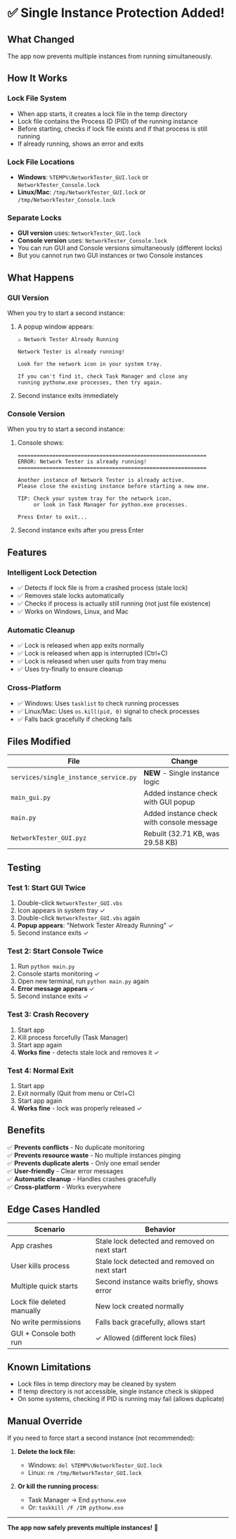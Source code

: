 # ✅ Single Instance Protection Added!

## What Changed

The app now prevents multiple instances from running simultaneously.

## How It Works

### Lock File System
- When app starts, it creates a lock file in the temp directory
- Lock file contains the Process ID (PID) of the running instance
- Before starting, checks if lock file exists and if that process is still running
- If already running, shows an error and exits

### Lock File Locations
- **Windows**: `%TEMP%\NetworkTester_GUI.lock` or `NetworkTester_Console.lock`
- **Linux/Mac**: `/tmp/NetworkTester_GUI.lock` or `/tmp/NetworkTester_Console.lock`

### Separate Locks
- **GUI version** uses: `NetworkTester_GUI.lock`
- **Console version** uses: `NetworkTester_Console.lock`
- You can run GUI and Console versions simultaneously (different locks)
- But you cannot run two GUI instances or two Console instances

## What Happens

### GUI Version
When you try to start a second instance:
1. A popup window appears:
   ```
   ⚠ Network Tester Already Running
   
   Network Tester is already running!
   
   Look for the network icon in your system tray.
   
   If you can't find it, check Task Manager and close any
   running pythonw.exe processes, then try again.
   ```
2. Second instance exits immediately

### Console Version
When you try to start a second instance:
1. Console shows:
   ```
   ============================================================
   ERROR: Network Tester is already running!
   ============================================================
   
   Another instance of Network Tester is already active.
   Please close the existing instance before starting a new one.
   
   TIP: Check your system tray for the network icon,
        or look in Task Manager for python.exe processes.
   
   Press Enter to exit...
   ```
2. Second instance exits after you press Enter

## Features

### Intelligent Lock Detection
- ✅ Detects if lock file is from a crashed process (stale lock)
- ✅ Removes stale locks automatically
- ✅ Checks if process is actually still running (not just file existence)
- ✅ Works on Windows, Linux, and Mac

### Automatic Cleanup
- ✅ Lock is released when app exits normally
- ✅ Lock is released when app is interrupted (Ctrl+C)
- ✅ Lock is released when user quits from tray menu
- ✅ Uses try-finally to ensure cleanup

### Cross-Platform
- ✅ Windows: Uses `tasklist` to check running processes
- ✅ Linux/Mac: Uses `os.kill(pid, 0)` signal to check processes
- ✅ Falls back gracefully if checking fails

## Files Modified

| File | Change |
|------|--------|
| `services/single_instance_service.py` | **NEW** - Single instance logic |
| `main_gui.py` | Added instance check with GUI popup |
| `main.py` | Added instance check with console message |
| `NetworkTester_GUI.pyz` | Rebuilt (32.71 KB, was 29.58 KB) |

## Testing

### Test 1: Start GUI Twice
1. Double-click `NetworkTester_GUI.vbs`
2. Icon appears in system tray ✓
3. Double-click `NetworkTester_GUI.vbs` again
4. **Popup appears**: "Network Tester Already Running" ✓
5. Second instance exits ✓

### Test 2: Start Console Twice
1. Run `python main.py`
2. Console starts monitoring ✓
3. Open new terminal, run `python main.py` again
4. **Error message appears** ✓
5. Second instance exits ✓

### Test 3: Crash Recovery
1. Start app
2. Kill process forcefully (Task Manager)
3. Start app again
4. **Works fine** - detects stale lock and removes it ✓

### Test 4: Normal Exit
1. Start app
2. Exit normally (Quit from menu or Ctrl+C)
3. Start app again
4. **Works fine** - lock was properly released ✓

## Benefits

✅ **Prevents conflicts** - No duplicate monitoring  
✅ **Prevents resource waste** - No multiple instances pinging  
✅ **Prevents duplicate alerts** - Only one email sender  
✅ **User-friendly** - Clear error messages  
✅ **Automatic cleanup** - Handles crashes gracefully  
✅ **Cross-platform** - Works everywhere  

## Edge Cases Handled

| Scenario | Behavior |
|----------|----------|
| App crashes | Stale lock detected and removed on next start |
| User kills process | Stale lock detected and removed on next start |
| Multiple quick starts | Second instance waits briefly, shows error |
| Lock file deleted manually | New lock created normally |
| No write permissions | Falls back gracefully, allows start |
| GUI + Console both run | ✓ Allowed (different lock files) |

## Known Limitations

- Lock files in temp directory may be cleaned by system
- If temp directory is not accessible, single instance check is skipped
- On some systems, checking if PID is running may fail (allows duplicate)

## Manual Override

If you need to force start a second instance (not recommended):

1. **Delete the lock file:**
   - Windows: `del %TEMP%\NetworkTester_GUI.lock`
   - Linux: `rm /tmp/NetworkTester_GUI.lock`

2. **Or kill the running process:**
   - Task Manager → End `pythonw.exe`
   - Or: `taskkill /F /IM pythonw.exe`

---

**The app now safely prevents multiple instances!** 🎉
